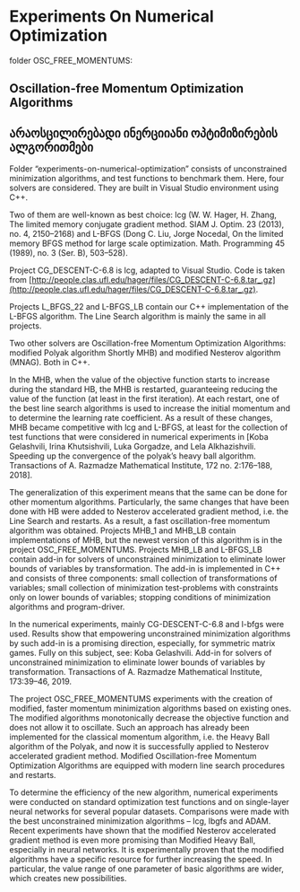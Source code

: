 # Experiments On Numerical Optimization

folder OSC_FREE_MOMENTUMS:
## Oscillation-free Momentum Optimization Algorithms
## არაოსცილირებადი ინერციიანი ოპტიმიზირების ალგორითმები

Folder “experiments-on-numerical-optimization” consists of unconstrained minimization algorithms, and test functions to benchmark them. 
Here, four solvers are considered. They are built in Visual Studio environment using C++.
 
Two of them are well-known as best choice: lcg (W. W. Hager, H. Zhang, The limited memory conjugate gradient method. SIAM J. Optim. 23 (2013), no. 4, 2150–2168) and L-BFGS (Dong C. Liu, Jorge Nocedal, On the limited memory BFGS method for large scale optimization. Math. Programming 45 (1989), no. 3 (Ser. B), 503–528).
 
Project CG_DESCENT-C-6.8 is lcg, adapted to Visual Studio. Code is taken from [http://people.clas.ufl.edu/hager/files/CG_DESCENT-C-6.8.tar_.gz](http://people.clas.ufl.edu/hager/files/CG_DESCENT-C-6.8.tar_.gz).
 
Projects L_BFGS_22 and L-BFGS_LB contain our C++ implementation of the L-BFGS algorithm. The Line Search algorithm is mainly the same in all projects.
 
Two other solvers are Oscillation-free Momentum Optimization Algorithms: modified Polyak algorithm Shortly MHB) and modified Nesterov algorithm (MNAG). Both in C++.
  
In the MHB, when the value of the objective function starts to increase during the standard HB, the MHB is restarted, guaranteeing reducing the value of the function (at least in the first iteration). At each restart, one of the best line search algorithms is used to increase the initial momentum and to determine the learning rate coefficient. As a result of these changes, MHB became competitive with lcg and L-BFGS, at least for the collection of test functions that were considered in numerical experiments in [Koba Gelashvili, Irina Khutsishvili, Luka Gorgadze, and Lela Alkhazishvili. Speeding up the convergence of the polyak’s heavy ball algorithm. Transactions of A. Razmadze Mathematical Institute, 172 no. 2:176–188, 2018].
 
The generalization of this experiment means that the same can be done for other momentum algorithms. Particularly, the same changes that have been done with HB were added to Nesterov accelerated gradient method, i.e. the Line Search and restarts. As a result, a fast oscillation-free momentum algorithm was obtained.
Projects MHB_1 and MHB_LB contain implementations of MHB, but the newest version of this algorithm is in the project OSC_FREE_MOMENTUMS. 
Projects MHB_LB and L-BFGS_LB  contain add-in  for solvers of unconstrained minimization to eliminate lower bounds of
variables by transformation. The add-in is implemented in C++ and consists of three components: small collection of transformations of variables; small collection of minimization test-problems with constraints only on lower bounds of variables; stopping conditions of minimization algorithms and program-driver.

In the numerical experiments, mainly CG-DESCENT-C-6.8 and l-bfgs were used. Results show that empowering unconstrained minimization algorithms by such add-in is a promising direction, especially, for symmetric matrix games. Fully on this subject, see: Koba Gelashvili. Add-in for solvers of unconstrained minimization to eliminate lower bounds of variables by transformation. Transactions of A. Razmadze Mathematical Institute, 173:39–46, 2019.

The project OSC_FREE_MOMENTUMS experiments with the creation of modified, faster momentum minimization algorithms based on existing ones. The modified algorithms monotonically decrease the objective function and does not allow it to oscillate. Such an approach has already been implemented for the classical momentum algorithm, i.e. the Heavy Ball algorithm of the Polyak, and now it is successfully applied to Nesterov accelerated gradient method. Modified Oscillation-free Momentum Optimization Algorithms are equipped with modern line search procedures and restarts.

To determine the efficiency of the new algorithm, numerical experiments were conducted on standard optimization test functions and on single-layer neural networks for several popular datasets. Comparisons were made with the best unconstrained minimization algorithms – lcg, lbgfs and ADAM. Recent experiments have shown that the modified Nesterov accelerated gradient method is even more promising than Modified Heavy Ball, especially in neural networks. It is experimentally proven that the modified algorithms have a specific resource for further increasing the speed. In particular, the value range of one parameter of basic algorithms are wider, which creates new possibilities. 



